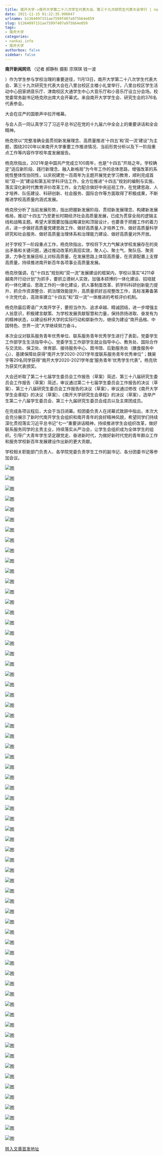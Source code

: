 ```yaml
---
title: 南开大学->南开大学第二十八次学生代表大会、第三十九次研究生代表大会举行 | nankai.info
date: 2021-11-15 01:22:35.996047
urlname: b1364097151ae7599f407a975b64e059
slug: b1364097151ae7599f407a975b64e059
tags: 
- 南开大学
categories:
- nankai.info
- 南开大学
authorbox: false
sidebar: false
---
```

**南开新闻网讯** （记者 郝静秋 摄影 宗琪琪 钱一波

）作为学生参与学校治理的重要途径，11月13日，南开大学第二十八次学生代表大会、第三十九次研究生代表大会在八里台校区主楼小礼堂举行，八里台校区学生活动中心田家炳音乐厅、津南校区大通学生中心大音乐厅和小音乐厅设立分会场。校党委常务副书记杨克欣出席大会开幕式。来自南开大学学生会、研究生会的376名代表参会。

大会在庄严的国歌声中拉开帷幕。
<!--more-->
与会人员一同认真学习了习近平总书记在党的十九届六中全会上的重要讲话和全会精神。

杨克欣以“完整准确全面贯彻新发展理念、高质量推进‘十四五’和‘双一流’建设”为主题，围绕2020年以来南开大学重要工作推进情况、当前形势分析以及下一阶段重点工作等内容作学校年度发展报告。

杨克欣指出，2021年是中国共产党成立100周年，也是“十四五”开局之年。学校确定“适应新阶段、践行新理念、融入新格局”为今年工作的总体思路，增强改革的系统性整体性协同性，以庆祝建党一百周年为主题开展党史学习教育，顺利完成首轮“双一流”建设和第五轮学科评估工作，全方位推进“十四五”规划的编制与实施，落实深化新时代教育评价改革工作，全力配合做好中央巡视工作，在党建思政、人才培养、队伍建设、科研创新、社会服务、国际合作等方面取得了积极成果，不断推进学校高质量内涵式发展。

杨克欣分析了当前发展形势，指出把握新发展阶段、贯彻新发展理念、构建新发展格局，推动“十四五”乃至更长时期经济社会高质量发展，已成为贯穿全局的逻辑主线和战略主题。希望大家既要加强战略谋划和顶层设计，也要善于把握工作的着力点，进一步做好高质量党建思政工作、做好高质量人才培养工作、做好高质量科学研究和社会服务、做好高质量治理体系和治理能力建设、做好高质量对外开放。

对于学校下一阶段重点工作，杨克欣指出，学校将下大力气解决学校发展存在的突出矛盾和关键问题，通过推动改革的真招实效，聚人心、聚士气、聚队伍、聚资源，力争在发展目标上对标高质量，在发展思路上体现高质量，在资源配置上支撑高质量，持续推进南开新百年各项事业高质量发展。

杨克欣强调，在“十四五”规划和“双一流”发展建设的框架内，学校以落实“4211卓越南开行动计划”为抓手，要抓立德树人实效，加强本硕博的一体化建设、招培就的一体化建设、思政工作的一体化建设，抓人事制度改革、抓学科科研创新能力提升、抓合作资源整合、抓治理效能提升，高质量抓好巡视整改工作，高标准筹备第十次党代会，高效率建立“十四五”和“双一流”一体推进的考核评价机制。

杨克欣最后寄语广大南开学子，要担当作为、追求卓越、精诚团结，进一步增强主人翁意识，积极建言献策、为学校发展贡献智慧和力量，保持昂扬进取、奋发有为的精神状态，以建设标杆大学的实际行动和崭新作为，继续为建设“南开品格、中国特色、世界一流”大学继续努力奋斗。

本次会议对联系服务青年优秀单位、联系服务青年优秀学生进行了表彰。党委学生工作部学生生活指导中心、党委学生工作部学生就业指导中心、教务处、国际合作与交流处、保卫处、体育部、接待服务中心、图书馆、后勤服务处（膳食服务中心）、基建保障处获得“南开大学2020-2021学年度联系服务青年优秀单位”；魏昊宇等29名同学获得“南开大学2020-2021学年度‘服务青年’优秀学生代表”。杨克欣为获奖代表颁奖。

大会还听取了第二十七届学生委员会工作报告（草案）简述、第三十八届研究生委员会工作报告（草案）简述，审议通过第二十七届学生委员会工作报告的决议（草案）、第三十八届研究生委员会工作报告的决议（草案），审议通过修改《南开大学学生会章程》的决议（草案）、《南开大学研究生会章程》的决议（草案），选举产生第二十八届学生委员会、第三十九届研究生委员会成员以及主席团成员。

在完成各项议程后，大会于当日闭幕。校团委负责人在闭幕式致辞中指出，本次大会充分展示了新时代南开学生会组织和南开青年的良好精神风貌，希望同学们持续深化贯彻落实习近平总书记“七一”重要讲话精神，持续推进学生会组织改革，做好联系服务同学的主责主业，持续落实从严治会，让学生会组织成为全体学生的组织。引导广大青年学生坚定跟党走、奋进新时代，为做好新时代党的青年群众工作和服务学校新百年发展建设作出新的更大贡献。

学校相关职能部门负责人、各学院党委负责学生工作的副书记、各分团委书记等参加会议。

![图](http://news.nankai.edu.cn/ywsd/system/2021/11/13/g)

![图](http://news.nankai.edu.cn/ywsd/system/2021/11/13/p)

![图](http://news.nankai.edu.cn/ywsd/system/2021/11/13/j)

![图](http://news.nankai.edu.cn/ywsd/system/2021/11/13/)

![图](http://news.nankai.edu.cn/ywsd/system/2021/11/13/1)

![图](http://news.nankai.edu.cn/ywsd/system/2021/11/13/6)

![图](http://news.nankai.edu.cn/ywsd/system/2021/11/13/d)

![图](http://news.nankai.edu.cn/ywsd/system/2021/11/13/a)

![图](http://news.nankai.edu.cn/ywsd/system/2021/11/13/c)

![图](http://news.nankai.edu.cn/ywsd/system/2021/11/13/f)

![图](http://news.nankai.edu.cn/ywsd/system/2021/11/13/e)

![图](http://news.nankai.edu.cn/ywsd/system/2021/11/13/e)

![图](http://news.nankai.edu.cn/ywsd/system/2021/11/13/_)

![图](http://news.nankai.edu.cn/ywsd/system/2021/11/13/7)

![图](http://news.nankai.edu.cn/ywsd/system/2021/11/13/8)

![图](http://news.nankai.edu.cn/ywsd/system/2021/11/13/7)

![图](http://news.nankai.edu.cn/ywsd/system/2021/11/13/2)

![图](http://news.nankai.edu.cn/ywsd/system/2021/11/13/4)

![图](http://news.nankai.edu.cn/ywsd/system/2021/11/13/0)

![图](http://news.nankai.edu.cn/ywsd/system/2021/11/13/0)

![图](http://news.nankai.edu.cn/ywsd/system/2021/11/13/0)

![图](http://news.nankai.edu.cn/ywsd/system/2021/11/13/3)

![图](http://news.nankai.edu.cn/ywsd/system/2021/11/13/0)

![图](http://news.nankai.edu.cn/ywsd/system/2021/11/13/0)

![图](http://news.nankai.edu.cn/)

![图](http://news.nankai.edu.cn/ywsd/system/2021/11/13/7)

![图](http://news.nankai.edu.cn/ywsd/system/2021/11/13/2)

![图](http://news.nankai.edu.cn/ywsd/system/2021/11/13/4)

![图](http://news.nankai.edu.cn/)

![图](http://news.nankai.edu.cn/ywsd/system/2021/11/13/0)

![图](http://news.nankai.edu.cn/ywsd/system/2021/11/13/0)

![图](http://news.nankai.edu.cn/ywsd/system/2021/11/13/0)

![图](http://news.nankai.edu.cn/)

![图](http://news.nankai.edu.cn/ywsd/system/2021/11/13/3)

![图](http://news.nankai.edu.cn/ywsd/system/2021/11/13/0)

![图](http://news.nankai.edu.cn/ywsd/system/2021/11/13/0)

![图](http://news.nankai.edu.cn/)

![图](http://news.nankai.edu.cn/ywsd/system/2021/11/13/c)

![图](http://news.nankai.edu.cn/ywsd/system/2021/11/13/i)

![图](http://news.nankai.edu.cn/ywsd/system/2021/11/13/p)

![图](http://news.nankai.edu.cn/)

![图](http://news.nankai.edu.cn/ywsd/system/2021/11/13/n)

![图](http://news.nankai.edu.cn/ywsd/system/2021/11/13/c)

![图](http://news.nankai.edu.cn/ywsd/system/2021/11/13/)

![图](http://news.nankai.edu.cn/ywsd/system/2021/11/13/u)

![图](http://news.nankai.edu.cn/ywsd/system/2021/11/13/d)

![图](http://news.nankai.edu.cn/ywsd/system/2021/11/13/e)

![图](http://news.nankai.edu.cn/ywsd/system/2021/11/13/)

![图](http://news.nankai.edu.cn/ywsd/system/2021/11/13/i)

![图](http://news.nankai.edu.cn/ywsd/system/2021/11/13/a)

![图](http://news.nankai.edu.cn/ywsd/system/2021/11/13/k)

![图](http://news.nankai.edu.cn/ywsd/system/2021/11/13/n)

![图](http://news.nankai.edu.cn/ywsd/system/2021/11/13/a)

![图](http://news.nankai.edu.cn/ywsd/system/2021/11/13/n)

![图](http://news.nankai.edu.cn/ywsd/system/2021/11/13/)

![图](http://news.nankai.edu.cn/ywsd/system/2021/11/13/s)

![图](http://news.nankai.edu.cn/ywsd/system/2021/11/13/w)

![图](http://news.nankai.edu.cn/ywsd/system/2021/11/13/e)

![图](http://news.nankai.edu.cn/ywsd/system/2021/11/13/n)

![图](http://news.nankai.edu.cn/)

![图](http://news.nankai.edu.cn/)

![图](http://news.nankai.edu.cn/ywsd/system/2021/11/13/:)

![图](http://news.nankai.edu.cn/ywsd/system/2021/11/13/p)

![图](http://news.nankai.edu.cn/ywsd/system/2021/11/13/t)

![图](http://news.nankai.edu.cn/ywsd/system/2021/11/13/t)

![图](http://news.nankai.edu.cn/ywsd/system/2021/11/13/h)

[转入文章首发地址](http://news.nankai.edu.cn/ywsd/system/2021/11/13/030048827.shtml)